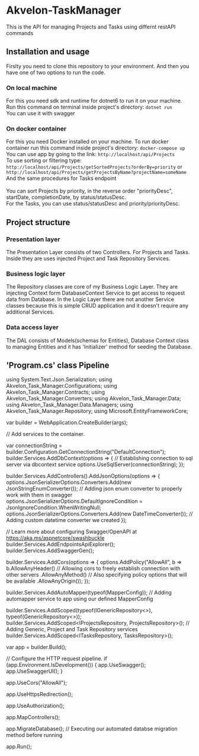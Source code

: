 # Akvelon-TaskManager
This is the API for managing Projects and Tasks using differnt restAPI commands

## Installation and usage
Firslty you need to clone this repository to your environment. And then you have one of two options to run the code.

### On local machine
For this you need sdk and runtime for dotnet6 to run it on your machine.
Run this command on terminal inside project's directory:
```dotnet run```<br>
You can use it with swagger


### On docker container
For this you need Docker installed on your machine.
To run docker container run this command inside project's directory:
```docker-compose up```<br>
You can use app by going to the link: `http://localhost/api/Projects`<br>
To use sorting or filtering type: `http://localhost/api/Projects/getSortedProjects?orderBy=priority` or `http://localhost/api/Projects/getProjectsByName?projectName=someName`<br>
And the same procedures for Tasks endpoint<br><br>
You can sort Projects by priority, in the reverse order "priorityDesc", startDate, completionDate, by status/statusDesc.<br>
For the Tasks, you can use status/statusDesc and priority/priorityDesc.

## Project structure
### Presentation layer
The Presentation Layer consists of two Controllers. For Projects and Tasks. Inside they are uses injected Project and Task Repository Services. 
### Business logic layer
The Repository classes are core of my Business Logic Layer. They are injecting Context form DatabaseContext Service to get access to request data from Database. In the Logic Layer there are not another Service classes because this is simple CRUD application and it doesn't require any additional Services.
### Data access layer
The DAL consists of Models(schemas for Entities), Database Context class to managing Entities and it has 'Initializer' method for seeding the Database.<br>

## 'Program.cs' class Pipeline
  using System.Text.Json.Serialization;
  using Akvelon_Task_Manager.Configurations;
  using Akvelon_Task_Manager.Contracts;
  using Akvelon_Task_Manager.Converters;
  using Akvelon_Task_Manager.Data;
  using Akvelon_Task_Manager.Data.Managers;
  using Akvelon_Task_Manager.Repository;
  using Microsoft.EntityFrameworkCore;

  var builder = WebApplication.CreateBuilder(args);

  // Add services to the container.

  var connectionString = builder.Configuration.GetConnectionString("DefaultConnection");  
  builder.Services.AddDbContext<AkvelonTaskManagerDbContext>(options => {                 // Establishing connection to sql server via dbcontext service
      options.UseSqlServer(connectionString);
  });

  builder.Services.AddControllers().AddJsonOptions(options => {
      options.JsonSerializerOptions.Converters.Add(new JsonStringEnumConverter());   // Adding json enum converter to properly work with them in swagger
      options.JsonSerializerOptions.DefaultIgnoreCondition = JsonIgnoreCondition.WhenWritingNull;
      options.JsonSerializerOptions.Converters.Add(new DateTimeConverter());  // Adding custom datetime converter we created
  });

  // Learn more about configuring Swagger/OpenAPI at https://aka.ms/aspnetcore/swashbuckle
  builder.Services.AddEndpointsApiExplorer();
  builder.Services.AddSwaggerGen();

  builder.Services.AddCors(options => {
      options.AddPolicy("AllowAll", b => b.AllowAnyHeader()   // Allowing cors to freely establish connection with other servers
          .AllowAnyMethod()                                    //  Also specifying policy options that will be available
          .AllowAnyOrigin());
  });

  builder.Services.AddAutoMapper(typeof(MapperConfig));   // Adding automapper service to app using our defined MapperConfig

  builder.Services.AddScoped(typeof(IGenericRepository<>), typeof(GenericRepository<>));
  builder.Services.AddScoped<IProjectsRepository, ProjectsRepository>();                   // Adding Generic, Project and Task Repository services
  builder.Services.AddScoped<ITasksRepository, TasksRepository>();

  var app = builder.Build();

  // Configure the HTTP request pipeline.
  if (app.Environment.IsDevelopment())
  {
      app.UseSwagger();
      app.UseSwaggerUI();
  }

  app.UseCors("AllowAll");

  app.UseHttpsRedirection();

  app.UseAuthorization();

  app.MapControllers();

  app.MigrateDatabase();  // Executing our automated databse migration method before running

  app.Run();



